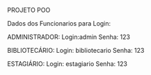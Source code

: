 PROJETO POO

Dados dos Funcionarios para Login:

ADMINISTRADOR: 
Login:admin 
Senha: 123

BIBLIOTECÁRIO:
Login: bibliotecario 
Senha: 123

ESTAGIÁRIO: 
Login: estagiario 
Senha: 123
